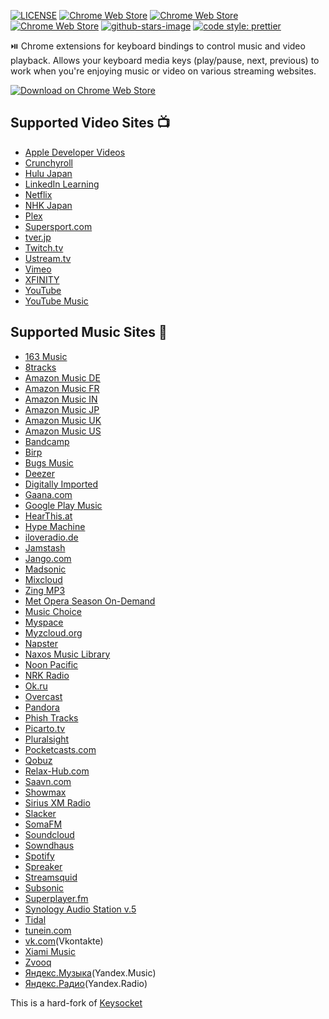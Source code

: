[![LICENSE](https://img.shields.io/badge/license-Apache_2.0-lightgrey.svg)](https://github.com/keyata/keyata/blob/master/LICENSE.md)
[![Chrome Web Store](https://img.shields.io/chrome-web-store/users/plpeenhmioohpjnkneohjhedljjjdokb.svg)](https://chrome.google.com/webstore/detail/keyata-media-keys/plpeenhmioohpjnkneohjhedljjjdokb)
[![Chrome Web Store](https://img.shields.io/chrome-web-store/rating-count/plpeenhmioohpjnkneohjhedljjjdokb.svg)](https://chrome.google.com/webstore/detail/keyata-media-keys/plpeenhmioohpjnkneohjhedljjjdokb)
[![Chrome Web Store](https://img.shields.io/chrome-web-store/stars/plpeenhmioohpjnkneohjhedljjjdokb.svg)](https://chrome.google.com/webstore/detail/keyata-media-keys/plpeenhmioohpjnkneohjhedljjjdokb)
[![github-stars-image](https://img.shields.io/github/stars/keyata/keyata.svg?label=github%20stars)](https://github.com/keyata/keyata)
[![code style: prettier](https://img.shields.io/badge/code_style-prettier-ff69b4.svg?style=flat-square)](https://github.com/prettier/prettier)

⏯️ Chrome extensions for keyboard bindings to control music and video playback.
Allows your keyboard media keys (play/pause, next, previous) to work
when you're enjoying music or video on various streaming websites.

[![Download on Chrome Web Store](https://developer.chrome.com/webstore/images/ChromeWebStore_BadgeWBorder_v2_206x58.png)](https://chrome.google.com/webstore/detail/keyata-media-keys/plpeenhmioohpjnkneohjhedljjjdokb)

## Supported Video Sites 📺

- [Apple Developer Videos](https://developer.apple.com/videos/)
- [Crunchyroll](http://www.crunchyroll.com)
- [Hulu Japan](https://www.happyon.jp/)
- [LinkedIn Learning](https://www.linkedin.com/learning/)
- [Netflix](https://netflix.com)
- [NHK Japan](https://www3.nhk.or.jp/)
- [Plex](https://www.plex.tv)
- [Supersport.com](https://www.supersport.com)
- [tver.jp](https://tver.jp)
- [Twitch.tv](https://www.twitch.tv)
- [Ustream.tv](https://ustream.tv)
- [Vimeo](http://vimeo.com)
- [XFINITY](https://www.xfinity.com)
- [YouTube](https://youtube.com)
- [YouTube Music](https://music.youtube.com)

## Supported Music Sites 🎵

- [163 Music](https://music.163.com/)
- [8tracks](https://8tracks.com/)
- [Amazon Music DE](https://music.amazon.de/home)
- [Amazon Music FR](https://music.amazon.fr/home)
- [Amazon Music IN](https://music.amazon.in/home)
- [Amazon Music JP](https://music.amazon.co.jp/home)
- [Amazon Music UK](https://music.amazon.co.uk/home)
- [Amazon Music US](https://music.amazon.com/home)
- [Bandcamp](https://bandcamp.com)
- [Birp](http://www.birp.fm/)
- [Bugs Music](https://music.bugs.co.kr/)
- [Deezer](https://www.deezer.com)
- [Digitally Imported](https://di.fm)
- [Gaana.com](https://gaana.com)
- [Google Play Music](https://play.google.com/music/)
- [HearThis.at](https://hearthis.at/)
- [Hype Machine](https://hypem.com)
- [iloveradio.de](http://iloveradio.de)
- [Jamstash](http://jamstash.com)
- [Jango.com](http://www.jango.com)
- [Madsonic](http://madsonic.org)
- [Mixcloud](https://www.mixcloud.com)
- [Zing MP3](http://mp3.zing.vn)
- [Met Opera Season On-Demand](https://www.metopera.org/)
- [Music Choice](https://musicchoice.com)
- [Myspace](https://myspace.com)
- [Myzcloud.org](http://myzcloud.org)
- [Napster](https://napster.com)
- [Naxos Music Library](https://www.naxosmusiclibrary.com)
- [Noon Pacific](https://noonpacific.com)
- [NRK Radio](https://radio.nrk.no)
- [Ok.ru](https://ok.ru)
- [Overcast](https://overcast.fm)
- [Pandora](https://www.pandora.com)
- [Phish Tracks](http://phishtracks.com)
- [Picarto.tv](https://picarto.tv)
- [Pluralsight](https://pluralsight.com)
- [Pocketcasts.com](https://play.pocketcasts.com)
- [Qobuz](https://www.qobuz.com)
- [Relax-Hub.com](http://relax-hub.com)
- [Saavn.com](https://www.saavn.com)
- [Showmax](https://www.showmax.com)
- [Sirius XM Radio](https://www.siriusxm.com)
- [Slacker](https://www.slacker.com/)
- [SomaFM](http://somafm.com/)
- [Soundcloud](https://soundcloud.com)
- [Sowndhaus](https://sowndhaus.audio)
- [Spotify](https://www.spotify.com)
- [Spreaker](https://www.spreaker.com)
- [Streamsquid](http://streamsquid.com)
- [Subsonic](https://www.subsonic.com)
- [Superplayer.fm](https://www.superplayer.fm)
- [Synology Audio Station v.5](https://www.synology.com)
- [Tidal](http://tidal.com)
- [tunein.com](https://tunein.com)
- [vk.com](http://vk.com)(Vkontakte)
- [Xiami Music](https://www.xiami.com/)
- [Zvooq](https://zvooq.com)
- [Яндекс.Музыка](https://music.yandex.ru/)(Yandex.Music)
- [Яндекс.Радио](https://radio.yandex.ru/)(Yandex.Radio)

This is a hard-fork of [Keysocket](https://github.com/borismus/keysocket/)
